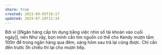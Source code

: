 ```yaml
---
share: true
created: 2023-09-05T16:17
updated: 2024-07-28T12:34
---
```

Bởi vì [[Ngân hàng cấp tín dụng bằng việc nhìn số tài khoản vào cuối ngày]], nên 
Như vậy, bọn mình cần tìm nguồn có thể cho Kendy mượn tầm 100tr để trong ngân hàng qua đêm, sáng hôm sau trả lại cũng được. Chỉ cần đến trước 5h chiều thì lại cho mượn tiếp. 
